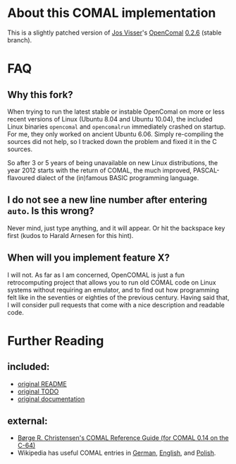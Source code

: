 # About this COMAL implementation

This is a slightly patched version of [Jos Visser](http://www.josvisser.nl/)'s
[OpenComal](http://www.josvisser.nl/opencomal/)
[0.2.6](http://www.josvisser.nl/opencomal/opencomal-0.2.6.tar.gz) (stable branch).


# FAQ

## Why this fork?

When trying to run the latest stable or instable OpenComal on more or
less recent versions of Linux (Ubuntu 8.04 and Ubuntu 10.04), the
included Linux binaries `opencomal` and `opencomalrun` immediately
crashed on startup. For me, they only worked on ancient Ubuntu
6.06. Simply re-compiling the sources did not help, so I tracked down
the problem and fixed it in the C sources.

So after 3 or 5 years of being unavailable on new Linux distributions,
the year 2012 starts with the return of COMAL, the much improved,
PASCAL-flavoured dialect of the (in)famous BASIC programming language.

## I do not see a new line number after entering `auto`. Is this wrong?

Never mind, just type anything, and it will appear. Or hit the
backspace key first (kudos to Harald Arnesen for this hint).

## When will you implement feature X?

I will not. As far as I am concerned, OpenCOMAL is just a fun
retrocomputing project that allows you to run old COMAL code on Linux
systems without requiring an emulator, and to find out how programming
felt like in the seventies or eighties of the previous century. Having
said that, I will consider pull requests that come with a nice
description and readable code.


# Further Reading

## included:
* [original README](https://github.com/pietsch/OpenCOMAL/blob/master/README.orig)
* [original TODO](https://github.com/pietsch/OpenCOMAL/blob/master/doc/TODO)
* [original documentation](https://github.com/pietsch/OpenCOMAL/tree/master/doc)

## external:
* [Børge R. Christensen's COMAL Reference Guide (for COMAL 0.14 on the C-64)](http://www.c64-wiki.de/index.php/COMAL_Reference_Guide)
* Wikipedia has useful COMAL entries in
  [German](https://de.wikipedia.org/wiki/COMAL),
  [English](https://en.wikipedia.org/wiki/Comal), and
  [Polish](https://pl.wikipedia.org/wiki/Comal).

